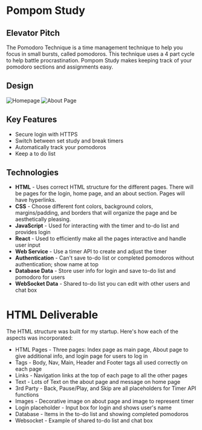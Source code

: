 # Pompom Study
## Elevator Pitch
The Pomodoro Technique is a time management technique to help you focus in small bursts, called pomodoros. This technique uses a 4 part cycle to help battle procrastination. Pompom Study makes keeping track of your pomodoro sections and assignments easy.

## Design
![Homepage](pompom%20home.png)
![About Page](pompom%20about.png)

## Key Features
- Secure login with HTTPS
- Switch between set study and break timers
- Automatically track your pomodoros
- Keep a to do list

## Technologies
- **HTML** - Uses correct HTML structure for the different pages. There will be pages for the login, home page, and an about section. Pages will have hyperlinks.
- **CSS** - Choose different font colors, background colors, margins/padding, and borders that will organize the page and be aesthetically pleasing.
- **JavaScript** - Used for interacting with the timer and to-do list and provides login
- **React** - Used to efficiently make all the pages interactive and handle user input
- **Web Service** - Use a timer API to create and adjust the timer
- **Authentication** - Can't save to-do list or completed pomodoros without authentication; show name at top
- **Database Data** - Store user info for login and save to-do list and pomodoro for users
- **WebSocket Data** - Shared to-do list you can edit with other users and chat box

# HTML Deliverable
The HTML structure was built for my startup. Here's how each of the aspects was incorporated:
- HTML Pages - Three pages: Index page as main page, About page to give additional info, and login page for users to log in
- Tags - Body, Nav, Main, Header and Footer tags all used correctly on each page
- Links - Navigation links at the top of each page to all the other pages
- Text - Lots of Text on the about page and message on home page
- 3rd Party - Back, Pause/Play, and Skip are all placeholders for Timer API functions
- Images - Decorative image on about page and image to represent timer
- Login placeholder - Input box for login and shows user's name
- Database - Items in the to-do list and showing completed pomodoros
- Websocket - Example of shared to-do list and chat box
